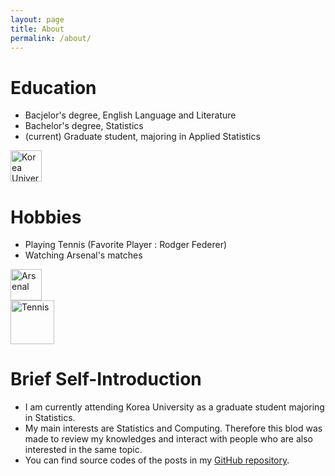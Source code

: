 ```yaml
---
layout: page
title: About
permalink: /about/
---
```

# Education
- Bacjelor's degree, English Language and Literature
- Bachelor's degree, Statistics
- (current) Graduate student, majoring in Applied Statistics
<img src="{{ site.baseurl }}/assets/ku_logo.jpg" width="50" title="Korea University" class="profile">

# Hobbies
- Playing Tennis (Favorite Player : Rodger Federer)
- Watching Arsenal's matches
<div class="row">
  <div class="column">
    <img src="{{ site.baseurl }}/assets/Arsenal_FC.png" width="50"  title="Arsenal">
  </div>
  <div class="column">
    <img src="{{ site.baseurl }}/assets/tennis.jpg"  width="70" title="Tennis">
  </div>
</div>

# Brief Self-Introduction
- I am currently attending Korea University as a graduate student majoring in Statistics.
- My main interests are Statistics and Computing. Therefore this blod was made to review my knowledges and interact with people who are also interested in the same topic.
- You can find source codes of the posts in my [GitHub repository](https://github.com/eugene9212).

